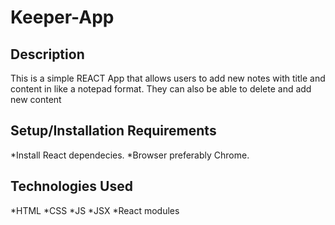 # Keeper-App
## Description
This is a simple REACT App that allows users to add new notes with title and content in like a notepad format. They can also be able to delete and add new content

## Setup/Installation Requirements

*Install React dependecies.
*Browser preferably Chrome.

## Technologies Used

*HTML
*CSS
*JS
*JSX
*React modules
